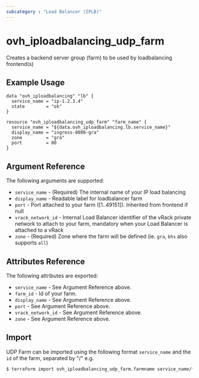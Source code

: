 ```yaml
---
subcategory : "Load Balancer (IPLB)"
---
```


# ovh_iploadbalancing_udp_farm

Creates a backend server group (farm) to be used by loadbalancing frontend(s)

## Example Usage

```hcl
data "ovh_iploadbalancing" "lb" {
  service_name = "ip-1.2.3.4"
  state        = "ok"
}

resource "ovh_iploadbalancing_udp_farm" "farm_name" {
  service_name = "${data.ovh_iploadbalancing.lb.service_name}"
  display_name = "ingress-8080-gra"
  zone         = "gra"
  port         = 80
}
```

## Argument Reference

The following arguments are supported:

* `service_name` - (Required) The internal name of your IP load balancing
* `display_name` - Readable label for loadbalancer farm
* `port` - Port attached to your farm ([1..49151]). Inherited from frontend if null
* `vrack_network_id` - Internal Load Balancer identifier of the vRack private network to attach to your farm, mandatory when your Load Balancer is attached to a vRack
* `zone` - (Required) Zone where the farm will be defined (ie. `gra`, `bhs` also supports `all`)

## Attributes Reference

The following attributes are exported:

* `service_name` - See Argument Reference above.
* `farm_id` - Id of your farm.
* `display_name` - See Argument Reference above.
* `port` - See Argument Reference above.
* `vrack_network_id` - See Argument Reference above.
* `zone` - See Argument Reference above.

## Import

UDP Farm can be imported using the following format `service_name` and the `id` of the farm, separated by "/" e.g.

```bash
$ terraform import ovh_iploadbalancing_udp_farm.farmname service_name/farm_id
```